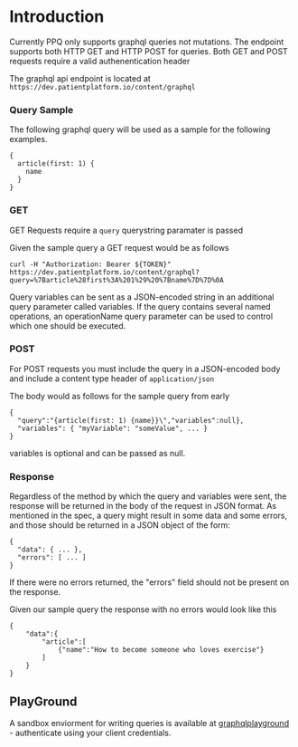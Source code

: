 # Introduction
Currently PPQ only supports graphql queries not mutations. The endpoint supports both HTTP GET and HTTP POST for queries. Both GET and POST requests require a valid authenentication header

The graphql api endpoint is located at ```https://dev.patientplatform.io/content/graphql```

### Query Sample

The following graphql query will be used as a sample for the following examples.

```
{
  article(first: 1) {
    name
  }
}
```

### GET

GET Requests require a ```query``` querystring paramater is passed

Given the sample query a GET request would be as follows
```
curl -H "Authorization: Bearer ${TOKEN}" https://dev.patientplatform.io/content/graphql?query=%7Barticle%28first%3A%201%29%20%7Bname%7D%7D%0A
```

Query variables can be sent as a JSON-encoded string in an additional query parameter called variables. If the query contains several named operations, an operationName query parameter can be used to control which one should be executed.

### POST

For POST requests you must include the query in a JSON-encoded body and include a content type header of ```application/json```

The body would as follows for the sample query from early
```
{
  "query":"{article(first: 1) {name}}\","variables":null},
  "variables": { "myVariable": "someValue", ... }
}

```
variables is optional and can be passed as null.


### Response
Regardless of the method by which the query and variables were sent, the response will be returned in the body of the request in JSON format. As mentioned in the spec, a query might result in some data and some errors, and those should be returned in a JSON object of the form:

```
{
  "data": { ... },
  "errors": [ ... ]
}
```
If there were no errors returned, the "errors" field should not be present on the response. 

Given our sample query the response with no errors would look like this

```
{
    "data":{
        "article":[
            {"name":"How to become someone who loves exercise"}
        ]
    }
}
```

## PlayGround

A sandbox enviorment for writing queries is available at [graphqlplayground](https://graphqlplayground.z33.web.core.windows.net/) - authenticate using your client credentials.